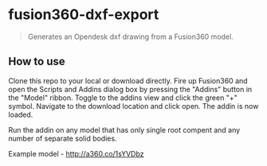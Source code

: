 # fusion360-dxf-export
> Generates an Opendesk dxf drawing from a Fusion360 model.

## How to use

Clone this repo to your local or download directly. Fire up Fusion360 and open the Scripts and Addins dialog box by pressing the "Addins" button in the "Model" ribbon. Toggle to the addins view and click the green "+" symbol. Navigate to the download location and click open. The addin is now loaded.

Run the addin on any model that has only single root compent and any number of separate solid bodies.

Example model - http://a360.co/1sYVDbz